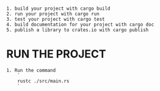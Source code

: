 #

    1. build your project with cargo build
    2. run your project with cargo run
    3. test your project with cargo test
    4. build documentation for your project with cargo doc
    5. publish a library to crates.io with cargo publish

# RUN THE PROJECT

    1. Run the command
        `
        rustc ./src/main.rs
        `

